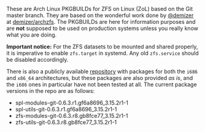 These are Arch Linux PKGBUILDs for ZFS on Linux (ZoL) based on the Git master branch. They are based on the wonderful work done by [@demizer](https://github.com/demizer) at [demizer/archzfs](https://github.com/demizer/archzfs). The PKGBUILDs are here for information purposes and are **not** supposed to be used on production systems unless you really know what you are doing.

**Important notice:** For the ZFS datasets to be mounted and shared properly, it is imperative to enable `zfs.target` in systemd. Any old `zfs.service` should be disabled accordingly.

There is also a publicly available [repository](http://kerberia.net/archlinux/repo/archzfs-git) with packages for both the `i686` and `x86_64` architectures, but these packages are also provided *as is*, and the `i686` ones in particular have not been tested at all. The current package versions in the repo are as follows:
* spl-modules-git-0.6.3.r1.gf6a8696_3.15.2r1-1
* spl-utils-git-0.6.3.r1.gf6a8696_3.15.2r1-1
* zfs-modules-git-0.6.3.r8.gb8fce77_3.15.2r1-1
* zfs-utils-git-0.6.3.r8.gb8fce77_3.15.2r1-1
